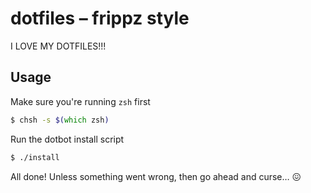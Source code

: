 # dotfiles – frippz style

I LOVE MY DOTFILES!!!

## Usage

Make sure you're running `zsh` first

```zsh
$ chsh -s $(which zsh)
```

Run the dotbot install script

```zsh
$ ./install
```

All done! Unless something went wrong, then go ahead and curse… 😖
